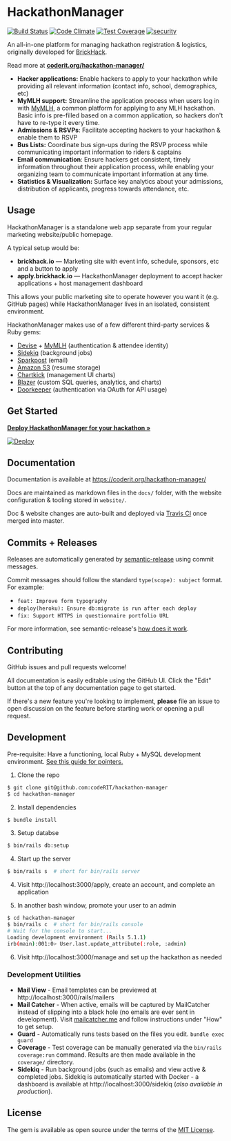 # HackathonManager

[![Build Status](https://travis-ci.org/codeRIT/hackathon-manager.svg?branch=master)](https://travis-ci.org/codeRIT/hackathon-manager)
[![Code Climate](https://codeclimate.com/github/codeRIT/hackathon-manager/badges/gpa.svg)](https://codeclimate.com/github/codeRIT/hackathon-manager)
[![Test Coverage](https://codeclimate.com/github/codeRIT/hackathon-manager/badges/coverage.svg)](https://codeclimate.com/github/codeRIT/hackathon-manager/coverage)
[![security](https://hakiri.io/github/codeRIT/hackathon-manager/master.svg)](https://hakiri.io/github/codeRIT/hackathon-manager/master)

An all-in-one platform for managing hackathon registration & logistics, originally developed for [BrickHack](https://github.com/codeRIT/brickhack.io).

Read more at **[coderit.org/hackathon-manager/](https://coderit.org/hackathon-manager/)**

- **Hacker applications:** Enable hackers to apply to your hackathon while providing all relevant information (contact info, school, demographics, etc)
- **MyMLH support:** Streamline the application process when users log in with [MyMLH](https://my.mlh.io/), a common platform for applying to any MLH hackathon. Basic info is pre-filled based on a common application, so hackers don't have to re-type it every time.
- **Admissions & RSVPs**: Facilitate accepting hackers to your hackathon & enable them to RSVP
- **Bus Lists:** Coordinate bus sign-ups during the RSVP process while communicating important information to riders & captains
- **Email communication**: Ensure hackers get consistent, timely information throughout their application process, while enabling your organizing team to communicate important information at any time.
- **Statistics & Visualization:** Surface key analytics about your admissions, distribution of applicants, progress towards attendance, etc.

## Usage

HackathonManager is a standalone web app separate from your regular marketing website/public homepage.

A typical setup would be:

- **brickhack.io** — Marketing site with event info, schedule, sponsors, etc and a button to apply
- **apply.brickhack.io** — HackathonManager deployment to accept hacker applications + host management dashboard

This allows your public marketing site to operate however you want it (e.g. GitHub pages) while HackathonManager lives in an isolated, consistent environment.

HackathonManager makes use of a few different third-party services & Ruby gems:

- [Devise](https://github.com/plataformatec/devise) + [MyMLH](https://my.mlh.io/) (authentication & attendee identity)
- [Sidekiq](https://github.com/mperham/sidekiq) (background jobs)
- [Sparkpost](https://www.sparkpost.com/) (email)
- [Amazon S3](https://aws.amazon.com/s3/) (resume storage)
- [Chartkick](http://chartkick.com/) (management UI charts)
- [Blazer](https://github.com/ankane/blazer) (custom SQL queries, analytics, and charts)
- [Doorkeeper](https://github.com/doorkeeper-gem/doorkeeper) (authentication via OAuth for API usage)

## Get Started

**[Deploy HackathonManager for your hackathon &raquo;](https://coderit.org/hackathon-manager/docs/deployment)**

[![Deploy](https://www.herokucdn.com/deploy/button.svg)](https://heroku.com/deploy)

## Documentation

Documentation is available at https://coderit.org/hackathon-manager/

Docs are maintained as markdown files in the `docs/` folder, with the website configuration & tooling stored in `website/`.

Doc & website changes are auto-built and deployed via [Travis CI](https://travis-ci.org/codeRIT/hackathon-manager) once merged into master.

## Commits + Releases

Releases are automatically generated by [semantic-release](https://github.com/semantic-release/semantic-release) using commit messages.

Commit messages should follow the standard `type(scope): subject` format. For example:

* `feat: Improve form typography`
* `deploy(heroku): Ensure db:migrate is run after each deploy`
* `fix: Support HTTPS in questionnaire portfolio URL`

For more information, see semantic-release's [how does it work](https://github.com/semantic-release/semantic-release#how-does-it-work).

## Contributing

GitHub issues and pull requests welcome!

All documentation is easily editable using the GitHub UI. Click the "Edit" button at the top of any documentation page to get started.

If there's a new feature you're looking to implement, **please** file an issue to open discussion on the feature before starting work or opening a pull request.

## Development

Pre-requisite: Have a functioning, local Ruby + MySQL development environment. [See this guide for pointers.](https://gorails.com/setup)

1. Clone the repo

```bash
$ git clone git@github.com:codeRIT/hackathon-manager
$ cd hackathon-manager
```

2. Install dependencies

```bash
$ bundle install
```

3. Setup databse

```bash
$ bin/rails db:setup
```

4. Start up the server

```bash
$ bin/rails s  # short for bin/rails server
```

4. Visit http://localhost:3000/apply, create an account, and complete an application

5. In another bash window, promote your user to an admin

```bash
$ cd hackathon-manager
$ bin/rails c  # short for bin/rails console
# Wait for the console to start...
Loading development environment (Rails 5.1.1)
irb(main):001:0> User.last.update_attribute(:role, :admin)
```

6. Visit http://localhost:3000/manage and set up the hackathon as needed

### Development Utilities

- **Mail View** - Email templates can be previewed at http://localhost:3000/rails/mailers
- **Mail Catcher** - When active, emails will be captured by MailCatcher instead of slipping into a black hole (no emails are ever sent in development). Visit [mailcatcher.me](http://mailcatcher.me/) and follow instructions under "How" to get setup.
- **Guard** - Automatically runs tests based on the files you edit. `bundle exec guard`
- **Coverage** - Test coverage can be manually generated via the `bin/rails coverage:run` command. Results are then made available in the `coverage/` directory.
- **Sidekiq** - Run background jobs (such as emails) and view active & completed jobs. Sidekiq is automatically started with Docker - a dashboard is available at http://localhost:3000/sidekiq (_also available in production_).

## License

The gem is available as open source under the terms of the [MIT License](http://opensource.org/licenses/MIT).
